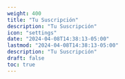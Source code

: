 ```yaml
---
weight: 400
title: "Tu Suscripción"
description: "Tu Suscripción"
icon: "settings"
date: "2024-04-08T14:38:13-05:00"
lastmod: "2024-04-08T14:38:13-05:00"
description: "Tu Suscripción"
draft: false
toc: true
---
```

